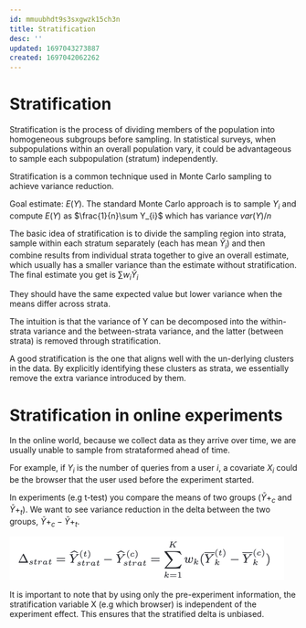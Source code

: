 ```yaml
---
id: mmuubhdt9s3sxgwzk15ch3n
title: Stratification
desc: ''
updated: 1697043273887
created: 1697042062262
---
```

# Stratification
Stratification is the process of dividing members of the population into homogeneous subgroups before sampling. In statistical surveys, when subpopulations within an overall population vary, it could be advantageous to sample each subpopulation (stratum) independently. 

Stratification is a common technique used in Monte Carlo sampling to achieve variance reduction.

Goal estimate: $E(Y)$. The standard Monte Carlo approach is to sample $Y_{i}$ and compute $E(Y)$ as $\frac{1}{n}\sum Y_{i}$ which has variance $var(Y)/n$

The basic idea of stratification is to divide the sampling region into strata, sample within each stratum separately  (each has mean $\bar{Y}_{i}$) and then combine results from individual strata together to give an overall estimate, which usually has a smaller variance than the estimate without stratification. The final estimate you get is $\sum w_{i}\bar{Y}_{i}$

They should have the same expected value but lower variance when the means differ across strata.

The intuition is that the variance of Y can be decomposed into the within-strata variance and the between-strata variance, and the latter (between strata) is removed through stratification.


A good stratification is the one that aligns well with the un-derlying clusters in the data. By explicitly identifying these clusters as strata, we essentially remove the extra variance introduced by them.



# Stratification in online experiments

In the online world, because we collect data as they arrive over time, we are usually unable to sample from strataformed ahead of time. 

For example, if $Y_i$ is the number of queries from a user $i$, a covariate $X_i$ could be the browser that the user used before the experiment started.


In experiments (e.g t-test) you compare the means of two groups ($\bar{Y}+_{c}$ and $\bar{Y}+_{t}$). We want to see variance reduction in the delta between the two groups, $\bar{Y}+_{c} - \bar{Y}+_{t}$.

![](assets/images/delta_exp.png)


It is important to note that by using only the pre-experiment information, the stratification variable X (e.g which browser) is independent of the experiment effect. This ensures that the stratified delta is unbiased.